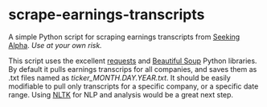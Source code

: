 # scrape-earnings-transcripts
A simple Python script for scraping earnings transcripts from [Seeking Alpha](https://seekingalpha.com/). *Use at your own risk.*

This script uses the excellent [requests](http://docs.python-requests.org/en/master/) and [Beautiful Soup](https://www.crummy.com/software/BeautifulSoup/) Python libraries. By default it pulls earnings transcrips for all companies, and saves them as .txt files named as _ticker_MONTH.DAY.YEAR.txt_. It should be easily modifiable to pull only transcripts for a specific company, or a specific date range. Using [NLTK](https://www.nltk.org/) for NLP and analysis would be a great next step.
